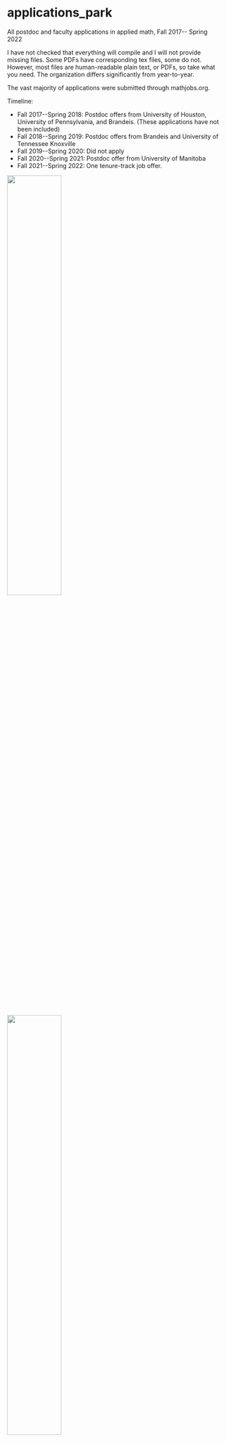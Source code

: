 # applications_park
All postdoc and faculty applications in applied math, Fall 2017-- Spring 2022

I have not checked that everything will compile and I will not provide missing files. Some PDFs have corresponding tex files, some do not. However, most files are human-readable plain text, or PDFs, so take what you need. The organization differs significantly from year-to-year.

The vast majority of applications were submitted through mathjobs.org.

Timeline:
* Fall 2017--Spring 2018: Postdoc offers from University of Houston, University of Pennsylvania, and Brandeis. (These applications have not been included)
* Fall 2018--Spring 2019: Postdoc offers from Brandeis and University of Tennessee Knoxville
* Fall 2019--Spring 2020: Did not apply
* Fall 2020--Spring 2021: Postdoc offer from University of Manitoba
* Fall 2021--Spring 2022: One tenure-track job offer.

<img src="https://i.imgur.com/k3njMzg.png" width="50%">

<img src="https://i.imgur.com/lzlrlvI.png"  width="50%">

<img src="https://i.imgur.com/cTAetcX.png"  width="50%">

320 total applications included in this repository (144 postdoc, 176 faculty)
